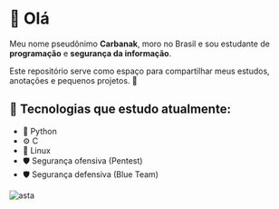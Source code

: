 # 👋 Olá  

Meu nome pseudônimo **Carbanak**, moro no Brasil e sou estudante de **programação** e **segurança da informação**.  

Este repositório serve como espaço para compartilhar meus estudos, anotações e pequenos projetos. 🚀  

## 🔧 Tecnologias que estudo atualmente:
- 🐍 Python  
- ⚙️ C  
- 🐧 Linux  
- 🛡️ Segurança ofensiva (Pentest)  
- 🛡️ Segurança defensiva (Blue Team)  

![asta](https://i.pinimg.com/originals/e1/2d/07/e12d07a38e76b1017a8de84b73f7b53f.gif)



